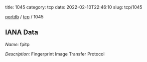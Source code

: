 title: 1045
category: tcp
date: 2022-02-10T22:46:10
slug: tcp/1045

[portdb](/) / [tcp](/category/tcp.html) / 1045


## IANA Data

_Name:_ fpitp

_Description:_ Fingerprint Image Transfer Protocol

